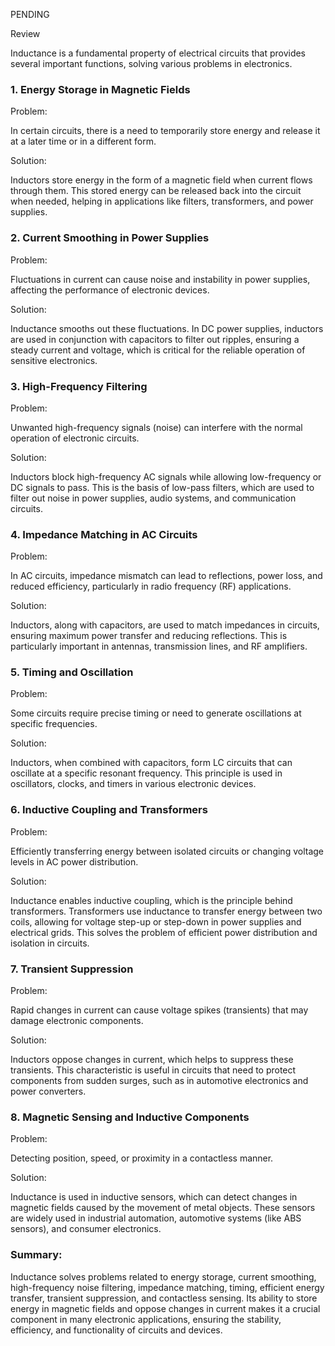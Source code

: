 PENDING

Review

Inductance is a fundamental property of electrical circuits that provides several important functions, solving various problems in electronics.

### 1. Energy Storage in Magnetic Fields

Problem: 

In certain circuits, there is a need to temporarily store energy and release it at a later time or in a different form.

Solution: 

Inductors store energy in the form of a magnetic field when current flows through them. This stored energy can be released back into the circuit when needed, helping in applications like filters, transformers, and power supplies.

### 2. Current Smoothing in Power Supplies

Problem: 

Fluctuations in current can cause noise and instability in power supplies, affecting the performance of electronic devices.

Solution: 

Inductance smooths out these fluctuations. In DC power supplies, inductors are used in conjunction with capacitors to filter out ripples, ensuring a steady current and voltage, which is critical for the reliable operation of sensitive electronics.

### 3. High-Frequency Filtering

Problem: 

Unwanted high-frequency signals (noise) can interfere with the normal operation of electronic circuits.

Solution: 

Inductors block high-frequency AC signals while allowing low-frequency or DC signals to pass. This is the basis of low-pass filters, which are used to filter out noise in power supplies, audio systems, and communication circuits.

### 4. Impedance Matching in AC Circuits

Problem: 

In AC circuits, impedance mismatch can lead to reflections, power loss, and reduced efficiency, particularly in radio frequency (RF) applications.

Solution: 

Inductors, along with capacitors, are used to match impedances in circuits, ensuring maximum power transfer and reducing reflections. This is particularly important in antennas, transmission lines, and RF amplifiers.

### 5. Timing and Oscillation

Problem: 

Some circuits require precise timing or need to generate oscillations at specific frequencies.

Solution: 

Inductors, when combined with capacitors, form LC circuits that can oscillate at a specific resonant frequency. This principle is used in oscillators, clocks, and timers in various electronic devices.

### 6. Inductive Coupling and Transformers
Problem: 

Efficiently transferring energy between isolated circuits or changing voltage levels in AC power distribution.

Solution: 

Inductance enables inductive coupling, which is the principle behind transformers. Transformers use inductance to transfer energy between two coils, allowing for voltage step-up or step-down in power supplies and electrical grids. This solves the problem of efficient power distribution and isolation in circuits.

### 7. Transient Suppression

Problem: 

Rapid changes in current can cause voltage spikes (transients) that may damage electronic components.

Solution: 

Inductors oppose changes in current, which helps to suppress these transients. This characteristic is useful in circuits that need to protect components from sudden surges, such as in automotive electronics and power converters.

### 8. Magnetic Sensing and Inductive Components

Problem: 

Detecting position, speed, or proximity in a contactless manner.

Solution: 

Inductance is used in inductive sensors, which can detect changes in magnetic fields caused by the movement of metal objects. These sensors are widely used in industrial automation, automotive systems (like ABS sensors), and consumer electronics.

### Summary:

Inductance solves problems related to energy storage, current smoothing, high-frequency noise filtering, impedance matching, timing, efficient energy transfer, transient suppression, and contactless sensing. Its ability to store energy in magnetic fields and oppose changes in current makes it a crucial component in many electronic applications, ensuring the stability, efficiency, and functionality of circuits and devices.

